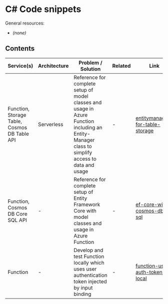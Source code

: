 # C# Code snippets
General resources:
* _(none)_

<!-- Note: Edit tables with https://www.tablesgenerator.com/markdown_tables -->

## Contents
| Service(s)                      | Architecture                | Problem / Solution                      | Related | Link                            |
|---------------------------------|-----------------------------|-----------------------------------------|---------|---------------------------------|
| Function, Storage Table, Cosmos DB Table API | Serverless | Reference for complete setup of model classes and usage in Azure Function including an Entity-Manager class to simplify access to data and usage | - | [entitymanager-for-table-storage](./entitymanager-for-table-storage) |
| Function, Cosmos DB Core SQL API | - | Reference for complete setup of Entity Framework Core with model classes and usage in Azure Function | - | [ef-core-with-cosmos-db-sql](./ef-core-with-cosmos-db-sql) |
| Function | - | Develop and test Function locally which uses user authentication token injected by input binding | - | [function-user-auth-token-local](./function-user-auth-token-local) |
